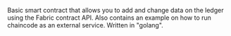 Basic smart contract that allows you to add and change data on the ledger using the Fabric contract API. Also contains an example on how to run chaincode as an external service. Written in "golang".

